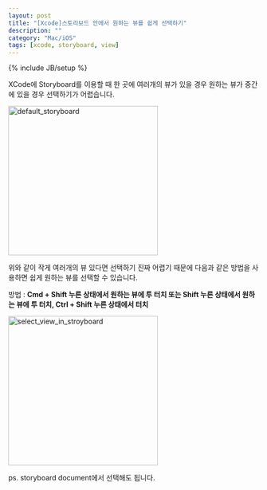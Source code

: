 ```yaml
---
layout: post
title: "[Xcode]스토리보드 안에서 원하는 뷰를 쉽게 선택하기"
description: ""
category: "Mac/iOS"
tags: [xcode, storyboard, view]
---
```

{% include JB/setup %}

XCode에 Storyboard를 이용할 때 한 곳에 여러개의 뷰가 있을 경우 원하는 뷰가 중간에 있을 경우 선택하기가 어렵습니다. 

<img src="{{ site.production_url }}/image/2014/08/default_storyboard.png" alt="default_storyboard" style="width: 300px;"/><br/>

위와 같이 작게 여러개의 뷰 있다면 선택하기 진짜 어렵기 때문에 다음과 같은 방법을 사용하면 쉽게 원하는 뷰를 선택할 수 있습니다.

방법 : **Cmd + Shift 누른 상태에서 원하는 뷰에 투 터치 또는 Shift 누른 상태에서 원하는 뷰에 투 터치, Ctrl + Shift 누른 상태에서 터치**

<img src="{{ site.production_url }}/image/2014/08/select_view_in_stroyboard.png" alt="select_view_in_stroyboard" style="width: 300px;"/><br/>

ps. storyboard document에서 선택해도 됩니다.